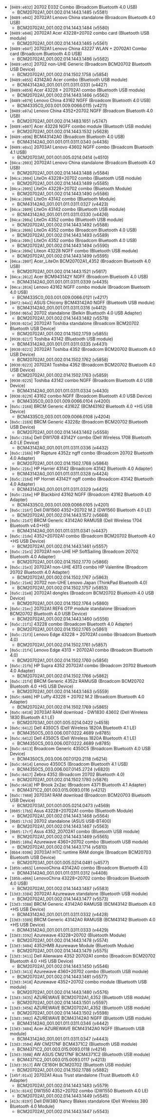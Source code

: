 * [`0489:e032`] 20702 E032 Combo (Broadcom Bluetooth 4.0 USB)
  * BCM20702A1_001.002.014.1443.1485 (v5581)
* [`0489:e042`] 20702A1 Lenovo China standalone (Broadcom Bluetooth 4.0 USB)
  * BCM20702A1_001.002.014.1443.1484 (v5580)
* [`0489:e046`] 20702A1 Acer 43228+20702 combo card  (Bluetooth USB module)
  * BCM20702A1_001.002.014.1443.1465 (v5561)
* [`0489:e04f`] 20702A1 Lenovo China 43227 WLAN + 20702A1 Combo card (Broadcom Bluetooth 4.0 USB)
  * BCM20702A1_001.002.014.1443.1486 (v5582)
* [`0489:e052`] 20702 non-UHE Generic (Broadcom BCM20702 Bluetooth USB Device)
  * BCM20702A1_001.002.014.1502.1758 (v5854)
* [`0489:e055`] 43142A0 Acer combo (Bluetooth USB module)
  * BCM43142A0_001.001.011.0311.0331 (v4427)
* [`0489:e059`] Acer 43228 + 20702A1 combo (Bluetooth USB module)
  * BCM20702A1_001.002.014.1443.1466 (v5562)
* [`0489:e079`] Lenovo China 43162 NGFF (Broadcom Bluetooth 4.0 USB)
  * BCM4335C0_003.001.009.0066.0115 (v4211)
* [`0489:e07a`] Lenovo China 4352+20702 NGFF (Broadcom Bluetooth 4.0 USB)
  * BCM20702A1_001.002.014.1483.1651 (v5747)
* [`0489:e087`] Acer 43228 NGFF combo module (Bluetooth USB module)
  * BCM20702A1_001.002.014.1443.1532 (v5628)
* [`0489:e096`] BCM43142A0 (Broadcom Bluetooth 4.0 USB)
  * BCM43142A0_001.001.011.0311.0340 (v4436)
* [`0489:e0a1`] 20703A1 Lenovo 43602 NGFF combo (Broadcom Bluetooth 4.1 USB)
  * BCM20703A1_001.001.005.0214.0414 (v4510)
* [`04ca:2003`] 20702A1 Lenovo China standalone (Broadcom Bluetooth 4.0 USB)
  * BCM20702A1_001.002.014.1443.1488 (v5584)
* [`04ca:2004`] LiteOn 43228+20702 combo (Bluetooth USB module)
  * BCM20702A1_001.002.014.1443.1489 (v5585)
* [`04ca:2005`] LiteOn 43228+20702 combo (Bluetooth Module)
  * BCM20702A1_001.002.014.1443.1490 (v5586)
* [`04ca:2006`] LiteOn 43142 combo (Bluetooth Module)
  * BCM43142A0_001.001.011.0311.0327 (v4423)
* [`04ca:2009`] LiteOn 43142 combo (Bluetooth USB module)
  * BCM43142A0_001.001.011.0311.0330 (v4426)
* [`04ca:200a`] LiteOn 4352 combo (Bluetooth USB module)
  * BCM20702A1_001.002.014.1443.1492 (v5588)
* [`04ca:200b`] LiteOn 4352 combo (Broadcom Bluetooth 4.0 USB)
  * BCM20702A1_001.002.014.1443.1493 (v5589)
* [`04ca:200c`] LiteOn 4352 combo (Broadcom Bluetooth 4.0 USB)
  * BCM20702A1_001.002.014.1443.1494 (v5590)
* [`04ca:200e`] Liteon 43228 NGFF combo (Bluetooth USB module)
  * BCM20702A1_001.002.014.1443.1499 (v5595)
* [`04ca:200f`] Acer_LiteOn BCM20702A1_4352 (Broadcom Bluetooth 4.0 USB)
  * BCM20702A1_001.002.014.1443.1521 (v5617)
* [`04ca:2012`] Acer BCM943142Y NGFF (Broadcom Bluetooth 4.0 USB)
  * BCM43142A0_001.001.011.0311.0339 (v4435)
* [`04ca:2016`] Lenovo 43162 NGFF combo module (Broadcom Bluetooth 4.0 USB)
  * BCM4335C0_003.001.009.0066.0121 (v4217)
* [`04f2:b4a1`] ASUS Chicony BCM43142A0 NGFF (Bluetooth USB module)
  * BCM43142A0_001.001.011.0311.0316 (v4412)
* [`050d:065a`] 20702 standalone (Belkin Bluetooth 4.0 USB Adapter)
  * BCM20702A1_001.002.014.1443.1482 (v5578)
* [`0930:021e`] 20702A1 Toshiba standalone (Broadcom BCM20702 Bluetooth USB Device)
  * BCM20702A1_001.002.014.1502.1759 (v5855)
* [`0930:021f`] Toshiba 43142 (Bluetooth USB module)
  * BCM43142A0_001.001.011.0311.0335 (v4431)
* [`0930:0221`] 20702A1 Toshiba 4352 (Broadcom BCM20702 Bluetooth 4.0 USB Device)
  * BCM20702A1_001.002.014.1502.1762 (v5858)
* [`0930:0223`] 20702A1 Toshiba 4352 (Broadcom BCM20702 Bluetooth 4.0 USB Device)
  * BCM20702A1_001.002.014.1502.1763 (v5859)
* [`0930:0225`] Toshiba 43142 combo NGFF (Broadcom Bluetooth 4.0 USB Device)
  * BCM43142A0_001.001.011.0311.0334 (v4430)
* [`0930:0229`] 43162 combo NGFF (Broadcom Bluetooth 4.0 USB Device)
  * BCM4335C0_003.001.009.0066.0104 (v4200)
* [`0a5c:2168`] BRCM Generic 43162Z (BCM43162 Bluetooth 4.0 +HS USB Device)
  * BCM4335C0_003.001.009.0066.0108 (v4204)
* [`0a5c:2169`] BRCM Generic 43228z (Broadcom BCM20702 Bluetooth USB Device)
  * BCM20702A1_001.002.014.1443.1462 (v5558)
* [`0a5c:216a`] Dell DW1708 43142Y combo (Dell Wireless 1708 Bluetooth 4.0 LE Device)
  * BCM43142A0_001.001.011.0311.0336 (v4432)
* [`0a5c:216b`] HP Rapture 4352z ngff combo (Broadcom 20702 Bluetooth 4.0 Adapter)
  * BCM20702A1_001.002.014.1502.1768 (v5864)
* [`0a5c:216c`] HP Harrier 43142 (Broadcom 43142 Bluetooth 4.0 Adapter)
  * BCM43142A0_001.001.011.0311.0328 (v4424)
* [`0a5c:216d`] HP Hornet 43142Y ngff combo (Broadcom 43142 Bluetooth 4.0 Adapter)
  * BCM43142A0_001.001.011.0311.0329 (v4425)
* [`0a5c:216e`] HP Blackbird 43162 NGFF (Broadcom 43162 Bluetooth 4.0 Adapter)
  * BCM4335C0_003.001.009.0066.0105 (v4201)
* [`0a5c:216f`] Dell DW1560 4352+20702 M.2 (DW1560 Bluetooth 4.0 LE)
  * BCM20702A1_001.002.014.1443.1572 (v5668)
* [`0a5c:21d7`] BRCM Generic 43142A0 RAMUSB (Dell Wireless 1704 Bluetooth v4.0+HS)
  * BCM43142A0_001.001.011.0311.0341 (v4437)
* [`0a5c:21de`] 4352+20702A1 combo (Broadcom BCM20702 Bluetooth 4.0 +HS USB Device)
  * BCM20702A1_001.002.014.1443.1461 (v5557)
* [`0a5c:21e1`] 20702A1 non-UHE HP SoftSailing (Broadcom 20702 Bluetooth 4.0 Adapter)
  * BCM20702A1_001.002.014.1502.1770 (v5866)
* [`0a5c:21e3`] 20702A1 non-UHE 4313 combo HP Valentine (Broadcom 20702 Bluetooth 4.0 Adapter)
  * BCM20702A1_001.002.014.1502.1767 (v5863)
* [`0a5c:21e6`] 20702 non-UHE Lenovo Japan (ThinkPad Bluetooth 4.0)
  * BCM20702A1_001.002.014.1502.1757 (v5853)
* [`0a5c:21e8`] 20702A1 dongles (Broadcom BCM20702 Bluetooth 4.0 USB Device)
  * BCM20702A1_001.002.014.1502.1764 (v5860)
* [`0a5c:21ec`] 20702A1 REF6 OTP module standalone (Broadcom BCM20702 Bluetooth 4.0 USB Device)
  * BCM20702A1_001.002.014.1443.1460 (v5556)
* [`0a5c:21f1`] 43228 combo (Broadcom Bluetooth 4.0 Adapter)
  * BCM20702A1_001.002.014.1502.1765 (v5861)
* [`0a5c:21f3`] Lenovo Edge 43228 + 20702A1 combo (Broadcom Bluetooth 4.0)
  * BCM20702A1_001.002.014.1502.1761 (v5857)
* [`0a5c:21f4`] Lenovo Edge 4313 + 20702A1 combo (Broadcom Bluetooth 4.0)
  * BCM20702A1_001.002.014.1502.1760 (v5856)
* [`0a5c:21fb`] HP Supra 4352 20702A1 combo (Broadcom 20702 Bluetooth 4.0 Adapter)
  * BCM20702A1_001.002.014.1502.1766 (v5862)
* [`0a5c:21fd`] BRCM Generic 4352z RAMUSB (Broadcom BCM20702 Bluetooth 4.0 +HS USB Device)
  * BCM20702A1_001.002.014.1443.1463 (v5559)
* [`0a5c:640b`] HP Luffy 43228 + 20702 M.2 (Broadcom Bluetooth 4.0 Adapter)
  * BCM20702A1_001.002.014.1502.1769 (v5865)
* [`0a5c:6410`] 20703A1 RAM download - DW1830 43602 (Dell Wireless 1830 Bluetooth 4.1 LE)
  * BCM20703A1_001.001.005.0214.0422 (v4518)
* [`0a5c:6412`] Dell 4350C5 (Dell Wireless 1820A Bluetooth 4.1 LE)
  * BCM4350C5_003.006.007.0222.4689 (v8785)
* [`0a5c:6412`] Dell 4350C5 (Dell Wireless 1820A Bluetooth 4.1 LE)
  * BCM4350C5_003.006.007.0222.4689 (v8785)
* [`0a5c:6413`] Broadcom Generic 4350C5 (Broadcom Bluetooth 4.0 USB Device)
  * BCM4350C5_003.006.007.0120.2118 (v6214)
* [`0a5c:6414`] Lenovo 4350C5 (Broadcom Bluetooth 4.1 USB)
  * BCM4350C5_003.006.007.0145.2724 (v6820)
* [`0a5c:6417`] Zebra 4352 (Broadcom 20702 Bluetooth 4.0)
  * BCM20702A1_001.002.014.1502.1780 (v5876)
* [`0a5c:6418`] HP Brook 2x2ac (Broadcom 4371 Bluetooth 4.1 Adapter)
  * BCM4371C2_001.003.015.0093.0116 (v4212)
* [`0a5c:7460`] 20703A1 RAM download (Broadcom BCM20703 Bluetooth USB Device)
  * BCM20703A1_001.001.005.0214.0473 (v4569)
* [`0b05:17b5`] Asus 43228+20702A1 combo (Bluetooth Module)
  * BCM20702A1_001.002.014.1443.1468 (v5564)
* [`0b05:17cb`] 20702 standalone (ASUS USB-BT400)
  * BCM20702A1_001.002.014.1443.1467 (v5563)
* [`0b05:17cf`] Asus 4352_20702A1 combo (Bluetooth USB module)
  * BCM20702A1_001.002.014.1443.1469 (v5565)
* [`0b05:180a`] Azurewave 4360+20702 combo (Bluetooth USB module)
  * BCM20702A1_001.002.014.1443.1714 (v5810)
* [`0bb4:0306`] 20703A1 HTC runtime RAM dongle (Broadcom BCM20703 Bluetooth USB Device)
  * BCM20703A1_001.001.005.0214.0481 (v4577)
* [`105b:e065`] LenovoChina 43142A0 combo (Broadcom Bluetooth 4.0)
  * BCM43142A0_001.001.011.0311.0312 (v4408)
* [`105b:e066`] LenovoChina 43228+20702 combo (Broadcom Bluetooth 4.0 USB)
  * BCM20702A1_001.002.014.1443.1487 (v5583)
* [`13d3:3384`] 20702A1 Azurewave standalone (Bluetooth USB module)
  * BCM20702A1_001.002.014.1443.1477 (v5573)
* [`13d3:3388`] BRCM Generic 43142A0 RAMUSB (BCM43142 Bluetooth 4.0 +HS USB Device)
  * BCM43142A0_001.001.011.0311.0332 (v4428)
* [`13d3:3389`] BRCM Generic 43142A0 RAMUSB (BCM43142 Bluetooth 4.0 +HS USB Device)
  * BCM43142A0_001.001.011.0311.0333 (v4429)
* [`13d3:3392`] Azurewave 43228+20702 (Bluetooth Module)
  * BCM20702A1_001.002.014.1443.1478 (v5574)
* [`13d3:3404`] 4352HMB Azurewave Module (Bluetooth Module)
  * BCM20702A1_001.002.014.1443.1479 (v5575)
* [`13d3:3411`] Dell Alienware 4352 20702A1 combo (Broadcom BCM20702 Bluetooth 4.0 +HS USB Device)
  * BCM20702A1_001.002.014.1443.1450 (v5546)
* [`13d3:3413`] Azurewave 4360+20702 combo (Bluetooth USB module)
  * BCM20702A1_001.002.014.1443.1481 (v5577)
* [`13d3:3418`] Azurewave 4352+20702 combo module (Bluetooth USB module)
  * BCM20702A1_001.002.014.1443.1480 (v5576)
* [`13d3:3435`] AZUREWAVE BCM20702A1_4352 (Bluetooth USB module)
  * BCM20702A1_001.002.014.1443.1501 (v5597)
* [`13d3:3456`] AZUREWAVE BCM20702A1_4352 (Bluetooth USB module)
  * BCM20702A1_001.002.014.1443.1502 (v5598)
* [`13d3:3482`] AZUREWAVE BCM43142A0 NGFF (Bluetooth USB module)
  * BCM43142A0_001.001.011.0311.0346 (v4442)
* [`13d3:3484`] Acer AZUREWAVE BCM43142A0 NGFF (Bluetooth USB module)
  * BCM43142A0_001.001.011.0311.0347 (v4443)
* [`13d3:3504`] AW CM217NF BCM4371C2 (Bluetooth USB module)
  * BCM4371C2_001.003.015.0093.0118 (v4214)
* [`13d3:3508`] AW ASUS CM217NF BCM4371C2 (Bluetooth USB module)
  * BCM4371C2_001.003.015.0093.0117 (v4213)
* [`13d3:3517`] AW CE160H BCM20702 (Bluetooth USB module)
  * BCM20702A1_001.002.014.1502.1786 (v5882)
* [`145f:01a3`] 20702A1 Asus Trust standalone (Trust Bluetooth 4.0 Adapter)
  * BCM20702A1_001.002.014.1443.1483 (v5579)
* [`413c:8143`] DW1550 4352+20702 combo (DW1550 Bluetooth 4.0 LE)
  * BCM20702A1_001.002.014.1443.1449 (v5545)
* [`413c:8197`] Dell DW380 Nancy Blakes standalone (Dell Wireless 380 Bluetooth 4.0 Module)
  * BCM20702A1_001.002.014.1443.1447 (v5543)

